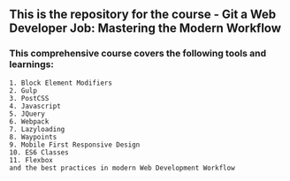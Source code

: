 ## This is the repository for the course - Git a Web Developer Job: Mastering the Modern Workflow
### This comprehensive course covers the following tools and learnings:
    1. Block Element Modifiers
    2. Gulp
    3. PostCSS
    4. Javascript
    5. JQuery
    6. Webpack
    7. Lazyloading
    8. Waypoints
    9. Mobile First Responsive Design
    10. ES6 Classes
    11. Flexbox
    and the best practices in modern Web Development Workflow
